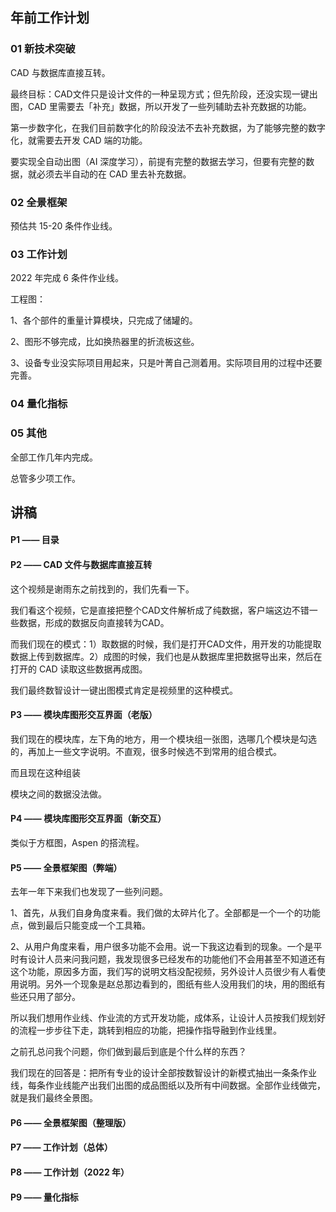 ## 年前工作计划

### 01 新技术突破

CAD 与数据库直接互转。

最终目标：CAD文件只是设计文件的一种呈现方式；但先阶段，还没实现一键出图，CAD 里需要去「补充」数据，所以开发了一些列辅助去补充数据的功能。

第一步数字化，在我们目前数字化的阶段没法不去补充数据，为了能够完整的数字化，就需要去开发 CAD 端的功能。

要实现全自动出图（AI 深度学习），前提有完整的数据去学习，但要有完整的数据，就必须去半自动的在 CAD 里去补充数据。

### 02 全景框架

预估共 15-20 条件作业线。

### 03 工作计划

2022 年完成 6 条件作业线。

工程图：

1、各个部件的重量计算模块，只完成了储罐的。

2、图形不够完成，比如换热器里的折流板这些。

3、设备专业没实际项目用起来，只是叶菁自己测着用。实际项目用的过程中还要完善。

### 04 量化指标

### 05 其他

全部工作几年内完成。

总管多少项工作。

## 讲稿

#### P1 —— 目录

#### P2 —— CAD 文件与数据库直接互转

这个视频是谢雨东之前找到的，我们先看一下。

我们看这个视频，它是直接把整个CAD文件解析成了纯数据，客户端这边不错一些数据，形成的数据反向直接转为CAD。

而我们现在的模式：1）取数据的时候，我们是打开CAD文件，用开发的功能提取数据上传到数据库。2）成图的时候，我们也是从数据库里把数据导出来，然后在打开的 CAD 读取这些数据再成图。

我们最终数智设计一键出图模式肯定是视频里的这种模式。

#### P3 —— 模块库图形交互界面（老版）

我们现在的模块库，左下角的地方，用一个模块组一张图，选哪几个模块是勾选的，再加上一些文字说明。不直观，很多时候选不到常用的组合模式。

而且现在这种组装                                                                                                                                                                                                                                                                                                                                                                                                                                                                                                                                                                                                                                                                                                                                                                                                                                                                                                                                                                                                                                                                                                                                                                                                                                                                                                                                                                                                                                                                                                                                                                                                                                                                                                                                                                                                                                                                                                                                                                                                                                                                                                                                                                                                                                                                                                                                                                                                                                                                                                                                                                                                                                                                                                                                                                                                                                                                                        

模块之间的数据没法做。

#### P4 —— 模块库图形交互界面（新交互）

类似于方框图，Aspen 的搭流程。

#### P5 —— 全景框架图（弊端）

去年一年下来我们也发现了一些列问题。

1、首先，从我们自身角度来看。我们做的太碎片化了。全部都是一个一个的功能点，做到最后只能变成一个工具箱。

2、从用户角度来看，用户很多功能不会用。说一下我这边看到的现象。一个是平时有设计人员来问我问题，我发现很多已经发布的功能他们不会用甚至不知道还有这个功能，原因多方面，我们写的说明文档没配视频，另外设计人员很少有人看使用说明。另外一个现象是赵总那边看到的，图纸有些人没用我们的块，用的图纸有些还只用了部分。

所以我们想用作业线、作业流的方式开发功能，成体系，让设计人员按我们规划好的流程一步步往下走，跳转到相应的功能，把操作指导融到作业线里。

之前孔总问我个问题，你们做到最后到底是个什么样的东西？

我们现在的回答是：把所有专业的设计全部按数智设计的新模式抽出一条条作业线，每条作业线能产出我们出图的成品图纸以及所有中间数据。全部作业线做完，就是我们最终全景图。

#### P6 —— 全景框架图（整理版）

#### P7 —— 工作计划（总体）

#### P8 —— 工作计划（2022 年）

#### P9 —— 量化指标